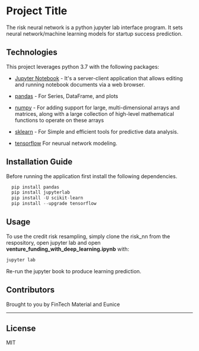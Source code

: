 # Project Title


The risk neural network is a python jupyter lab interface program.  It sets neural network/machine learning models for startup success prediction.


## Technologies

This project leverages python 3.7 with the following packages:

* [Jupyter Notebook](https://jupyter-notebook-beginner-guide.readthedocs.io/en/latest/what_is_jupyter.html) - It's a server-client application that allows editing and running notebook documents via a web browser.

* [pandas](https://pandas.pydata.org/pandas-docs/stable/index.html) - For Series, DataFrame, and plots

* [numpy](https://numpy.org/) - For adding support for large, multi-dimensional arrays and matrices, along with a large collection of high-level mathematical functions to operate on these arrays

* [sklearn](https://scikit-learn.org/stable/index.html) - For Simple and efficient tools for predictive data analysis.

* [tensorflow](https://www.tensorflow.org/lite/guide/python) For neurual network modeling.

## Installation Guide

Before running the application first install the following dependencies.

```python
  pip install pandas
  pip install jupyterlab
  pip install -U scikit-learn
  pip install --upgrade tensorflow
```

## Usage

To use the credit risk resampling, simply clone the risk_nn from the respository, open jupyter lab and open **venture_funding_with_deep_learning.ipynb** with:

```python
jupyter lab
```

Re-run the jupyter book to produce learning prediction.


## Contributors

Brought to you by FinTech Material and Eunice

---

## License

MIT

